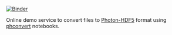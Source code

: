 [![Binder](http://mybinder.org/badge.svg)](http://mybinder.org/repo/Photon-HDF5/Photon-HDF5-Converter)

Online demo service to convert files to [Photon-HDF5](www.photon-hdf5.org) format using [phconvert](http://photon-hdf5.github.io/phconvert/) notebooks.
